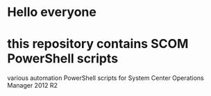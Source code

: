# Hello everyone
# this repository contains SCOM PowerShell scripts
various automation PowerShell scripts for System Center Operations Manager 2012 R2

